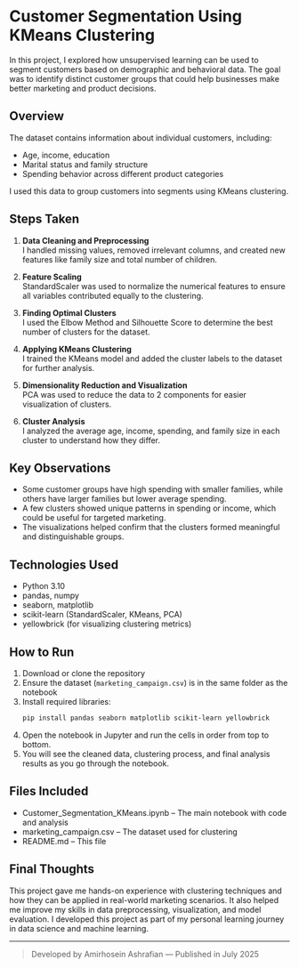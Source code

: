 # Customer Segmentation Using KMeans Clustering

In this project, I explored how unsupervised learning can be used to segment customers based on demographic and behavioral data. The goal was to identify distinct customer groups that could help businesses make better marketing and product decisions.

## Overview

The dataset contains information about individual customers, including:

- Age, income, education
- Marital status and family structure
- Spending behavior across different product categories

I used this data to group customers into segments using KMeans clustering.

## Steps Taken

1. **Data Cleaning and Preprocessing**  
   I handled missing values, removed irrelevant columns, and created new features like family size and total number of children.

2. **Feature Scaling**  
   StandardScaler was used to normalize the numerical features to ensure all variables contributed equally to the clustering.

3. **Finding Optimal Clusters**  
   I used the Elbow Method and Silhouette Score to determine the best number of clusters for the dataset.

4. **Applying KMeans Clustering**  
   I trained the KMeans model and added the cluster labels to the dataset for further analysis.

5. **Dimensionality Reduction and Visualization**  
   PCA was used to reduce the data to 2 components for easier visualization of clusters.

6. **Cluster Analysis**  
   I analyzed the average age, income, spending, and family size in each cluster to understand how they differ.

## Key Observations

- Some customer groups have high spending with smaller families, while others have larger families but lower average spending.
- A few clusters showed unique patterns in spending or income, which could be useful for targeted marketing.
- The visualizations helped confirm that the clusters formed meaningful and distinguishable groups.

## Technologies Used

- Python 3.10  
- pandas, numpy  
- seaborn, matplotlib  
- scikit-learn (StandardScaler, KMeans, PCA)  
- yellowbrick (for visualizing clustering metrics)

## How to Run

1. Download or clone the repository  
2. Ensure the dataset (`marketing_campaign.csv`) is in the same folder as the notebook  
3. Install required libraries:
   ```bash
   pip install pandas seaborn matplotlib scikit-learn yellowbrick
   ```
4. Open the notebook in Jupyter and run the cells in order from top to bottom.
5. You will see the cleaned data, clustering process, and final analysis results as you go through the notebook.

## Files Included

* Customer_Segmentation_KMeans.ipynb – The main notebook with code and analysis
* marketing_campaign.csv – The dataset used for clustering
* README.md – This file

## Final Thoughts

This project gave me hands-on experience with clustering techniques and how they can be applied in real-world marketing scenarios. It also helped me improve my skills in data preprocessing, visualization, and model evaluation.
I developed this project as part of my personal learning journey in data science and machine learning.

---
> Developed by Amirhosein Ashrafian — Published in July 2025
